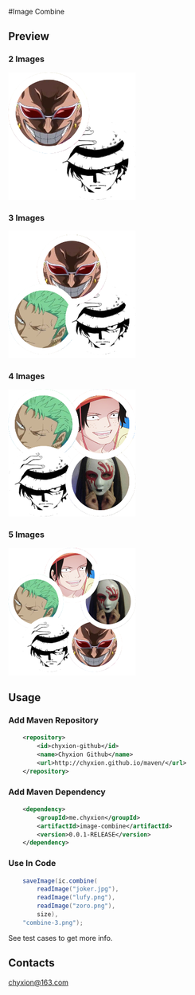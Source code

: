 #Image Combine

## Preview
### 2 Images
![Combine 2 Images](/doc/images/combine-2.png)

### 3 Images
![Combine 3 Images](/doc/images/combine-3.png)

### 4 Images
![Combine 4 Images](/doc/images/combine-4.png) 

### 5 Images
![Combine 5 Images](/doc/images/combine-5.png)

## Usage
### Add Maven Repository
```xml
    <repository>
    	<id>chyxion-github</id>
    	<name>Chyxion Github</name>
    	<url>http://chyxion.github.io/maven/</url>
    </repository>
```

### Add Maven Dependency
```xml
    <dependency>
        <groupId>me.chyxion</groupId>
        <artifactId>image-combine</artifactId>
        <version>0.0.1-RELEASE</version>
    </dependency>
```

### Use In Code
```java
    saveImage(ic.combine(
        readImage("joker.jpg"), 
        readImage("lufy.png"), 
        readImage("zoro.png"), 
        size),
    "combine-3.png");
```
See test cases to get more info.

## Contacts

chyxion@163.com
